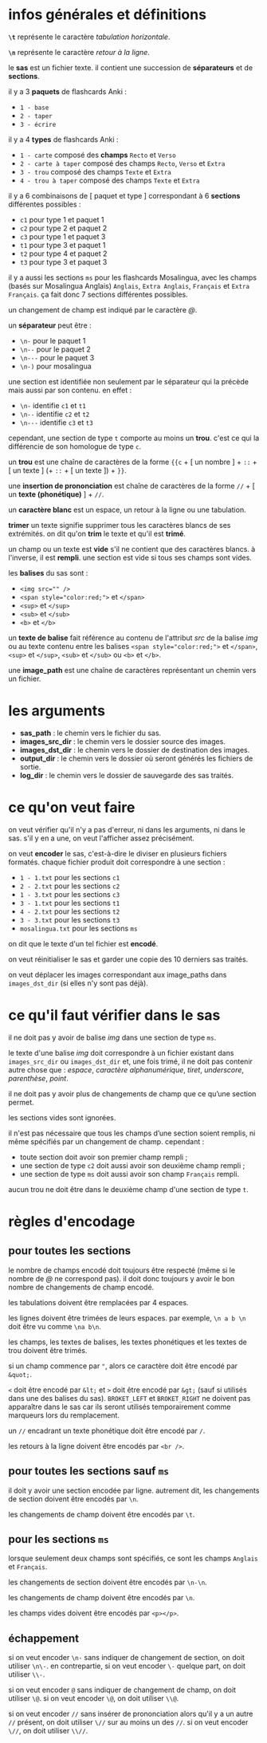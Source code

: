 # infos générales et définitions

**`\t`** représente le caractère *tabulation horizontale*.

**`\n`** représente le caractère *retour à la ligne*.

le **sas** est un fichier texte. il contient une succession de **séparateurs** et de **sections**.

il y a 3 **paquets** de flashcards Anki :
- `1 - base`
- `2 - taper`
- `3 - écrire`

il y a 4 **types** de flashcards Anki :
- `1 - carte` composé des **champs** `Recto` et `Verso`
- `2 - carte à taper` composé des champs `Recto`, `Verso` et `Extra`
- `3 - trou` composé des champs `Texte` et `Extra`
- `4 - trou à taper` composé des champs `Texte` et `Extra`

il y a 6 combinaisons de [ paquet et type ] correspondant à 6 **sections** différentes possibles :
- `c1` pour type 1 et paquet 1
- `c2` pour type 2 et paquet 2
- `c3` pour type 1 et paquet 3
- `t1` pour type 3 et paquet 1
- `t2` pour type 4 et paquet 2
- `t3` pour type 3 et paquet 3

il y a aussi les sections `ms` pour les flashcards Mosalingua, avec les champs (basés sur Mosalingua Anglais) `Anglais`, `Extra Anglais`, `Français` et `Extra Français`.
ça fait donc 7 sections différentes possibles.

un changement de champ est indiqué par le caractère *@*.

un **séparateur** peut être :
- `\n-` pour le paquet 1
- `\n--` pour le paquet 2
- `\n---` pour le paquet 3
- `\n-)` pour mosalingua

une section est identifiée non seulement par le séparateur qui la précède mais aussi par son contenu. en effet :

- `\n-` identifie `c1` et `t1`
- `\n--` identifie `c2` et `t2`
- `\n---` identifie `c3` et `t3`

cependant, une section de type `t` comporte au moins un **trou**. c'est ce qui la différencie de son homologue de type `c`.

un **trou** est une chaîne de caractères de la forme `{{c` + [ un nombre ] + `::` + [ un texte ] (+ `::` + [ un texte ]) + `}}`.

une **insertion de prononciation** est chaîne de caractères de la forme `//` + [ un **texte (phonétique)** ] + `//`.

un **caractère blanc** est un espace, un retour à la ligne ou une tabulation.

**trimer** un texte signifie supprimer tous les caractères blancs de ses extrémités. on dit qu'on **trim** le texte et qu'il est **trimé**.

un champ ou un texte est **vide** s'il ne contient que des caractères blancs. à l'inverse, il est **rempli**. une section est vide si tous ses champs sont vides.

les **balises** du sas sont :

- `<img src="" />`
- `<span style="color:red;">` et `</span>`
- `<sup>` et `</sup>`
- `<sub>` et `</sub>`
- `<b>` et `</b>`

un **texte de balise** fait référence au contenu de l'attribut *src* de la balise *img* ou au texte contenu entre les balises `<span style="color:red;">` et `</span>`, `<sup>` et `</sup>`, `<sub>` et `</sub>` ou `<b>` et `</b>`.

une **image_path** est une chaîne de caractères représentant un chemin vers un fichier.

# les arguments

- **sas_path** : le chemin vers le fichier du sas.
- **images_src_dir** : le chemin vers le dossier source des images.
- **images_dst_dir** : le chemin vers le dossier de destination des images.
- **output_dir** : le chemin vers le dossier où seront générés les fichiers de sortie.
- **log_dir** : le chemin vers le dossier de sauvegarde des sas traités.

# ce qu'on veut faire

on veut vérifier qu'il n'y a pas d'erreur, ni dans les arguments, ni dans le sas. s'il y en a une, on veut l'afficher assez précisément.

on veut **encoder** le sas, c'est-à-dire le diviser en plusieurs fichiers formatés. chaque fichier produit doit correspondre à une section :
- `1 - 1.txt` pour les sections `c1`
- `2 - 2.txt` pour les sections `c2`
- `1 - 3.txt` pour les sections `c3`
- `3 - 1.txt` pour les sections `t1`
- `4 - 2.txt` pour les sections `t2`
- `3 - 3.txt` pour les sections `t3`
- `mosalingua.txt` pour les sections `ms`

on dit que le texte d'un tel fichier est **encodé**.

on veut réinitialiser le sas et garder une copie des 10 derniers sas traités.

on veut déplacer les images correspondant aux image_paths dans `images_dst_dir` (si elles n'y sont pas déjà).

# ce qu'il faut vérifier dans le sas

il ne doit pas y avoir de balise *img* dans une section de type `ms`.

le texte d'une balise *img* doit correspondre à un fichier existant dans `images_src_dir` ou `images_dst_dir` et, une fois trimé, il ne doit pas contenir autre chose que : *espace*, *caractère alphanumérique*, *tiret*, *underscore*, *parenthèse*, *point*.

il ne doit pas y avoir plus de changements de champ que ce qu’une section permet.

les sections vides sont ignorées.

il n'est pas nécessaire que tous les champs d’une section soient remplis, ni même spécifiés par un changement de champ. cependant :
- toute section doit avoir son premier champ rempli ;
- une section de type `c2` doit aussi avoir son deuxième champ rempli ;
- une section de type `ms` doit aussi avoir son champ `Français` rempli.

aucun trou ne doit être dans le deuxième champ d'une section de type `t`.

# règles d'encodage

## pour toutes les sections

le nombre de champs encodé doit toujours être respecté (même si le nombre de *@* ne correspond pas). il doit donc toujours y avoir le bon nombre de changements de champ encodé.

les tabulations doivent être remplacées par 4 espaces.

les lignes doivent être trimées de leurs espaces. par exemple, `\n a b \n` doit être vu comme `\na b\n`.

les champs, les textes de balises, les textes phonétiques et les textes de trou doivent être trimés.

si un champ commence par `"`, alors ce caractère doit être encodé par `&quot;`.

`<` doit être encodé par `&lt;` et `>` doit être encodé par `&gt;` (sauf si utilisés dans une des balises du sas). `BROKET_LEFT` et `BROKET_RIGHT` ne doivent pas apparaître dans le sas car ils seront utilisés temporairement comme marqueurs lors du remplacement.

un `//` encadrant un texte phonétique doit être encodé par `/`.

les retours à la ligne doivent être encodés par `<br />`.

## pour toutes les sections sauf `ms`

il doit y avoir une section encodée par ligne. autrement dit, les changements de section doivent être encodés par `\n`.

les changements de champ doivent être encodés par `\t`.

## pour les sections `ms`

lorsque seulement deux champs sont spécifiés, ce sont les champs `Anglais` et `Français`.

les changements de section doivent être encodés par `\n-\n`.

les changements de champ doivent être encodés par `\n`.

les champs vides doivent être encodés par `<p></p>`.

## échappement

si on veut encoder `\n-` sans indiquer de changement de section, on doit utiliser `\n\-`. en contrepartie, si on veut encoder `\-` quelque part, on doit utiliser `\\-`.

si on veut encoder `@` sans indiquer de changement de champ, on doit utiliser `\@`. si on veut encoder `\@`, on doit utiliser `\\@`.

si on veut encoder `//` sans insérer de prononciation alors qu'il y a un autre `//` présent, on doit utiliser `\//` sur au moins un des `//`. si on veut encoder `\//`, on doit utiliser `\\//`.
